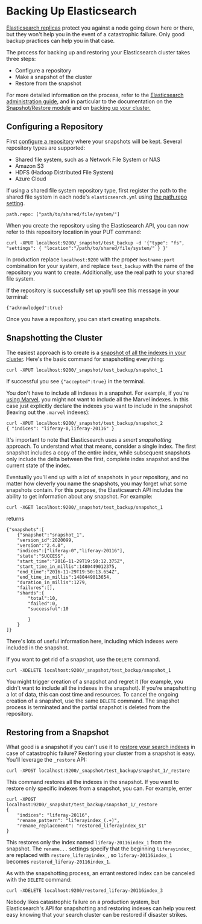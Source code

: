 # Backing Up Elasticsearch

[Elasticsearch replicas](https://www.elastic.co/guide/en/elasticsearch/guide/current/replica-shards.html)
protect you against a node going down here or there, but they won't help you in
the event of a catastrophic failure. Only good backup practices can help you
in that case.

The process for backing up and restoring your Elasticsearch cluster takes three
steps: 

- Configure a repository
- Make a snapshot of the cluster
- Restore from the snapshot

For more detailed information on the process, refer to the [Elasticsearch administration
guide](https://www.elastic.co/guide/en/elasticsearch/guide/current/administration.html),
and in particular to the documentation on the [Snapshot/Restore module](https://www.elastic.co/guide/en/elasticsearch/reference/2.4/modules-snapshots.html)
and on [backing up your cluster.](https://www.elastic.co/guide/en/elasticsearch/guide/current/backing-up-your-cluster.html#_snapshotting_particular_indices)

## Configuring a Repository [](id=configuring-a-repository)

First [configure a repository](https://www.elastic.co/guide/en/elasticsearch/guide/current/backing-up-your-cluster.html#_creating_the_repository)
where your snapshots will be kept. Several repository types are supported:

- Shared file system, such as a Network File System or NAS
- Amazon S3
- HDFS (Hadoop Distributed File System)
- Azure Cloud

If using a shared file system repository type, first register the path to the
shared file system in each node's `elasticsearch.yml` using 
[the path.repo setting](https://www.elastic.co/guide/en/elasticsearch/reference/2.4/modules-snapshots.html#_shared_file_system_repository).

    path.repo: ["path/to/shared/file/system/"]

When you create the repository using the Elasticsearch API, you can now refer to
this repository location in your PUT command:

    curl -XPUT localhost:9200/_snapshot/test_backup -d '{"type": "fs", "settings": { "location":"/path/to/shared/file/system/" } }'

In production replace `localhost:9200` with the proper `hostname:port`
combination for your system, and replace `test_backup` with the name of the
repository you want to create.  Additionally, use the real path to your shared
file system.

If the repository is successfully set up you'll see this message in your
terminal:

    {"acknowledged":true}

Once you have a repository, you can start creating snapshots.

## Snapshotting the Cluster [](id=snapshotting-the-cluster)

The easiest approach is to create is a [snapshot of all the indexes in your
cluster](https://www.elastic.co/guide/en/elasticsearch/guide/current/backing-up-your-cluster.html#_snapshotting_all_open_indices). Here's the basic command for snapshotting everything:

    curl -XPUT localhost:9200/_snapshot/test_backup/snapshot_1

If successful you see `{"accepted":true}` in the terminal.

You don't have to include all indexes in a snapshot. For example, if you're
[using Marvel](/deploy/-/official_documentation/deployment/monitoring-elasticsearch-with-marvel),
you might not want to include all the Marvel indexes. In this case just
explicitly declare the indexes you want to include in the snapshot (leaving out
the `.marvel` indexes):

    curl -XPUT localhost:9200/_snapshot/test_backup/snapshot_2
    { "indices": "liferay-0,liferay-20116" }

It's important to note that Elasticsearch uses a *smart snapshotting* approach.
To understand what that means, consider a single index. The first snapshot
includes a copy of the entire index, while subsequent snapshots only include the
delta between the first, complete index snapshot and the current state of the
index.

Eventually you'll end up with a lot of snapshots in your repository, and no
matter how cleverly you name the snapshots, you may forget what some snapshots
contain. For this purpose, the Elasticsearch API includes the ability to get
information about any snapshot. For example:

    curl -XGET localhost:9200/_snapshot/test_backup/snapshot_1

returns

    {"snapshots":[
        {"snapshot":"snapshot_1",
        "version_id":2020099,
        "version":"2.4.0",
        "indices":["liferay-0","liferay-20116"],
        "state":"SUCCESS",
        "start_time":"2016-11-29T19:50:12.375Z",
        "start_time_in_millis":1480449012375,
        "end_time":"2016-11-29T19:50:13.654Z",
        "end_time_in_millis":1480449013654,
        "duration_in_millis":1279,
        "failures":[],
        "shards":{
            "total":10,
            "failed":0,
            "successful":10

            }
        }
    ]}

There's lots of useful information here, including which indexes were
included in the snapshot.

If you want to get rid of a snapshot, use the `DELETE` command.

    curl -XDELETE localhost:9200/_snapshot/test_backup/snapshot_1

You might trigger creation of a snapshot and regret it (for example, you didn't
want to include all the indexes in the snapshot). If you're snapshotting a lot
of data, this can cost time and resources. To cancel the ongoing creation of a
snapshot, use the same `DELETE` command.  The snapshot process is terminated and
the partial snapshot is deleted from the repository.

## Restoring from a Snapshot [](id=restoring-from-a-snapshot)

What good is a snapshot if you can't use it to 
[restore your search indexes](https://www.elastic.co/guide/en/elasticsearch/guide/current/_restoring_from_a_snapshot.html) in case of catastrophic failure? Restoring your cluster from a snapshot is easy.
You'll leverage the `_restore` API:

    curl -XPOST localhost:9200/_snapshot/test_backup/snapshot_1/_restore

This command restores all the indexes in the snapshot. If you want to restore
only specific indexes from a snapshot, you can. For example, enter

    curl -XPOST
    localhost:9200/_snapshot/test_backup/snapshot_1/_restore
    {
        "indices": "liferay-20116",
        "rename_pattern": "liferayindex_(.+)",
        "rename_replacement": "restored_liferayindex_$1"
    }

This restores only the index named `liferay-20116index_1` from the snapshot. The
`rename...` settings specify that the beginning `liferayindex_` are replaced
with `restore_liferayindex_`, so `liferay-20116index_1` becomes
`restored_liferay-20116index_1`.

As with the snapshotting process, an errant restored index can be canceled with
the `DELETE` command:

    curl -XDELETE localhost:9200/restored_liferay-20116index_3

Nobody likes catastrophic failure on a production system, but Elasticsearch's
API for snapshotting and restoring indexes can help you rest easy knowing that
your search cluster can be restored if disaster strikes.
